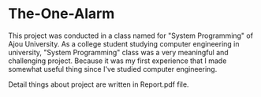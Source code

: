 # The-One-Alarm

This project was conducted in a class named for "System Programming" of Ajou University.
As a college student studying computer engineering in university, 
"System Programming" class was a very meaningful and challenging project. 
Because it was my first experience that I made somewhat useful thing since I've studied computer engineering.

Detail things about project are written in Report.pdf file.
